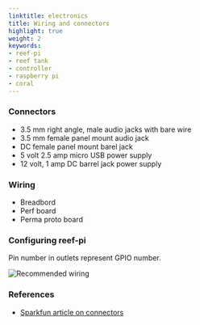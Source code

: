 ```yaml
---
linktitle: electronics
title: Wiring and connectors
highlight: true
weight: 2
keywords:
- reef-pi
- reef tank
- controller
- raspberry pi
- coral
---
```



### Connectors

- 3.5 mm right angle, male audio jacks with bare wire
- 3.5 mm female panel mount audio jack
- DC female panel mount barel jack
- 5 volt 2.5 amp micro USB power supply
- 12 volt, 1 amp DC barrel jack power supply


### Wiring

- Breadbord
- Perf board
- Perma proto board


### Configuring reef-pi

Pin number in outlets represent GPIO number.


![Recommended wiring](/img/wiring/pinout-1.0.png)


### References
- [Sparkfun article on connectors](https://learn.sparkfun.com/tutorials/connector-basics)
